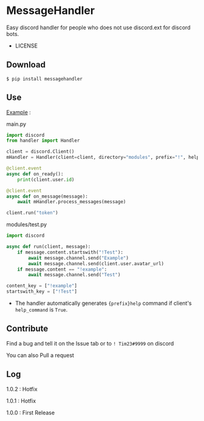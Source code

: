 # MessageHandler

Easy discord handler for people who does not use discord.ext for discord bots.

* LICENSE

## Download
```shell
$ pip install messagehandler
```

## Use
[Example](https://github.com/Tim232/MessageHandlerBot) : 

main.py
```py
import discord
from handler import Handler

client = discord.Client()
mHandler = Handler(client=client, directory="modules", prefix="!", help_command=True)

@client.event
async def on_ready():
    print(client.user.id)

@client.event
async def on_message(message):
    await mHandler.process_messages(message)

client.run("token")
```

modules/test.py
```py
import discord

async def run(client, message):
    if message.content.startswith("!Test"):
        await message.channel.send("Example")
        await message.channel.send(client.user.avatar_url)
    if message.content == "!example":
        await message.channel.send("Test")

content_key = ["!example"]
startswith_key = ["!Test"]
```

* The handler automatically generates `{prefix}help` command if client's `help_command` is `True`.

## Contribute
Find a bug and tell it on the Issue tab or to `! Tim23#9999` on discord

You can also Pull a request


## Log
1.0.2 : Hotfix

1.0.1 : Hotfix

1.0.0 : First Release
